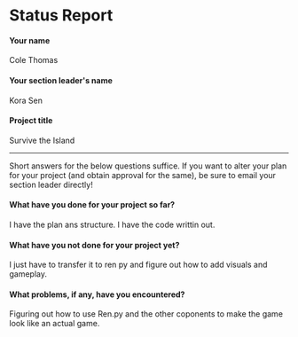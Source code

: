 # Status Report

#### Your name

Cole Thomas

#### Your section leader's name

Kora Sen

#### Project title

Survive the Island

***

Short answers for the below questions suffice. If you want to alter your plan for your project (and obtain approval for the same), be sure to email your section leader directly!

#### What have you done for your project so far?

I have the plan ans structure. I have the code writtin out.
#### What have you not done for your project yet?

I just have to transfer it to ren py and figure out how to add visuals and gameplay.

#### What problems, if any, have you encountered?

Figuring out how to use Ren.py and the other coponents to make the game look like an actual game.
